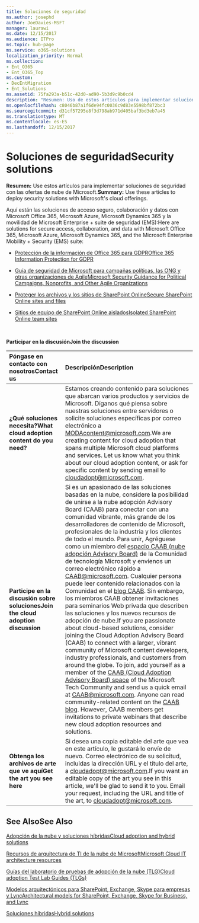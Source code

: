 ```yaml
---
title: Soluciones de seguridad
ms.author: josephd
author: JoeDavies-MSFT
manager: laurawi
ms.date: 12/15/2017
ms.audience: ITPro
ms.topic: hub-page
ms.service: o365-solutions
localization_priority: Normal
ms.collection:
- Ent_O365
- Ent_O365_Top
ms.custom:
- DecEntMigration
- Ent_Solutions
ms.assetid: 75fa293a-b51c-42d0-ad90-5b3d9c9b0cd4
description: "Resumen: Uso de estos artículos para implementar soluciones de seguridad con las ofertas de nube de Microsoft."
ms.openlocfilehash: c8046b87a1f6de94fc0036c9d83e5598bf872bc3
ms.sourcegitcommit: d31cf57295e8f3d798ab971d405baf3bd3eb7a45
ms.translationtype: MT
ms.contentlocale: es-ES
ms.lasthandoff: 12/15/2017
---
```

# <a name="security-solutions"></a><span data-ttu-id="a767b-103">Soluciones de seguridad</span><span class="sxs-lookup"><span data-stu-id="a767b-103">Security solutions</span></span>

 <span data-ttu-id="a767b-104">**Resumen:** Use estos artículos para implementar soluciones de seguridad con las ofertas de nube de Microsoft.</span><span class="sxs-lookup"><span data-stu-id="a767b-104">**Summary:** Use these articles to deploy security solutions with Microsoft's cloud offerings.</span></span>
  
<span data-ttu-id="a767b-105">Aquí están las soluciones de acceso seguro, colaboración y datos con Microsoft Office 365, Microsoft Azure, Microsoft Dynamics 365 y la movilidad de Microsoft Enterprise + suite de seguridad (EMS):</span><span class="sxs-lookup"><span data-stu-id="a767b-105">Here are solutions for secure access, collaboration, and data with Microsoft Office 365, Microsoft Azure, Microsoft Dynamics 365, and the Microsoft Enterprise Mobility + Security (EMS) suite:</span></span>

- [<span data-ttu-id="a767b-106">Protección de la información de Office 365 para GDPR</span><span class="sxs-lookup"><span data-stu-id="a767b-106">Office 365 Information Protection for GDPR</span></span>](office-365-information-protection-for-gdpr.md)
  
- [<span data-ttu-id="a767b-107">Guía de seguridad de Microsoft para campañas políticas, las ONG y otras organizaciones de Agile</span><span class="sxs-lookup"><span data-stu-id="a767b-107">Microsoft Security Guidance for Political Campaigns, Nonprofits, and Other Agile Organizations</span></span>](microsoft-security-guidance-for-political-campaigns-nonprofits-and-other-agile-o.md)
    
- [<span data-ttu-id="a767b-108">Proteger los archivos y los sitios de SharePoint Online</span><span class="sxs-lookup"><span data-stu-id="a767b-108">Secure SharePoint Online sites and files</span></span>](secure-sharepoint-online-sites-and-files.md)
    
- [<span data-ttu-id="a767b-109">Sitios de equipo de SharePoint Online aislados</span><span class="sxs-lookup"><span data-stu-id="a767b-109">Isolated SharePoint Online team sites</span></span>](isolated-sharepoint-online-team-sites.md)
<br/>
    
<span data-ttu-id="a767b-110">**Participar en la discusión**</span><span class="sxs-lookup"><span data-stu-id="a767b-110">**Join the discussion**</span></span>

|<span data-ttu-id="a767b-111">**Póngase en contacto con nosotros**</span><span class="sxs-lookup"><span data-stu-id="a767b-111">**Contact us**</span></span>|<span data-ttu-id="a767b-112">**Descripción**</span><span class="sxs-lookup"><span data-stu-id="a767b-112">**Description**</span></span>|
|:-----|:-----|
|<span data-ttu-id="a767b-113">**¿Qué soluciones necesita?**</span><span class="sxs-lookup"><span data-stu-id="a767b-113">**What cloud adoption content do you need?**</span></span> <br/> |<span data-ttu-id="a767b-p101">Estamos creando contenido para soluciones que abarcan varios productos y servicios de Microsoft. Díganos qué piensa sobre nuestras soluciones entre servidores o solicite soluciones específicas por correo electrónico a [MODAcontent@microsoft.com](mailto:cloudadopt@microsoft.com?Subject=[Cloud%20Adoption%20Content%20Feedback]:%20).</span><span class="sxs-lookup"><span data-stu-id="a767b-p101">We are creating content for cloud adoption that spans multiple Microsoft cloud platforms and services. Let us know what you think about our cloud adoption content, or ask for specific content by sending email to [cloudadopt@microsoft.com](mailto:cloudadopt@microsoft.com?Subject=[Cloud%20Adoption%20Content%20Feedback]:%20).  </span></span><br/> |
|<span data-ttu-id="a767b-116">**Participe en la discusión sobre soluciones**</span><span class="sxs-lookup"><span data-stu-id="a767b-116">**Join the cloud adoption discussion**</span></span> <br/> |<span data-ttu-id="a767b-p102">Si es un apasionado de las soluciones basadas en la nube, considere la posibilidad de unirse a la nube adopción Advisory Board (CAAB) para conectar con una comunidad vibrante, más grande de los desarrolladores de contenido de Microsoft, profesionales de la industria y los clientes de todo el mundo. Para unir, Agréguese como un miembro del [espacio CAAB (nube adopción Advisory Board)](https://aka.ms/caab) de la Comunidad de tecnología Microsoft y envíenos un correo electrónico rápido a [CAAB@microsoft.com](mailto:caab@microsoft.com?Subject=I%20just%20joined%20the%20Cloud%20Adoption%20Advisory%20Board!). Cualquier persona puede leer contenido relacionados con la Comunidad en el [blog CAAB](https://blogs.technet.com/b/solutions_advisory_board/). Sin embargo, los miembros CAAB obtener invitaciones para seminarios Web privada que describen las soluciones y los nuevos recursos de adopción de nube.</span><span class="sxs-lookup"><span data-stu-id="a767b-p102">If you are passionate about cloud-based solutions, consider joining the Cloud Adoption Advisory Board (CAAB) to connect with a larger, vibrant community of Microsoft content developers, industry professionals, and customers from around the globe. To join, add yourself as a member of the [CAAB (Cloud Adoption Advisory Board) space](https://aka.ms/caab) of the Microsoft Tech Community and send us a quick email at [CAAB@microsoft.com](mailto:caab@microsoft.com?Subject=I%20just%20joined%20the%20Cloud%20Adoption%20Advisory%20Board!). Anyone can read community-related content on the [CAAB blog](https://blogs.technet.com/b/solutions_advisory_board/). However, CAAB members get invitations to private webinars that describe new cloud adoption resources and solutions.  </span></span><br/> |
|<span data-ttu-id="a767b-120">**Obtenga los archivos de arte que ve aquí**</span><span class="sxs-lookup"><span data-stu-id="a767b-120">**Get the art you see here**</span></span> <br/> |<span data-ttu-id="a767b-p103">Si desea una copia editable del arte que vea en este artículo, le gustará lo envíe de nuevo. Correo electrónico de su solicitud, incluidas la dirección URL y el título del arte, a [cloudadopt@microsoft.com](mailto:cloudadopt@microsoft.com?subject=[Art%20Request]:%20).</span><span class="sxs-lookup"><span data-stu-id="a767b-p103">If you want an editable copy of the art you see in this article, we'll be glad to send it to you. Email your request, including the URL and title of the art, to [cloudadopt@microsoft.com](mailto:cloudadopt@microsoft.com?subject=[Art%20Request]:%20).  </span></span><br/> |
   
## <a name="see-also"></a><span data-ttu-id="a767b-123">See Also</span><span class="sxs-lookup"><span data-stu-id="a767b-123">See Also</span></span>

[<span data-ttu-id="a767b-124">Adopción de la nube y soluciones híbridas</span><span class="sxs-lookup"><span data-stu-id="a767b-124">Cloud adoption and hybrid solutions</span></span>](cloud-adoption-and-hybrid-solutions.md)
  
[<span data-ttu-id="a767b-125">Recursos de arquitectura de TI de la nube de Microsoft</span><span class="sxs-lookup"><span data-stu-id="a767b-125">Microsoft Cloud IT architecture resources</span></span>](microsoft-cloud-it-architecture-resources.md)
  
[<span data-ttu-id="a767b-126">Guías del laboratorio de pruebas de adopción de la nube (TLG)</span><span class="sxs-lookup"><span data-stu-id="a767b-126">Cloud adoption Test Lab Guides (TLGs)</span></span>](cloud-adoption-test-lab-guides-tlgs.md)
  
[<span data-ttu-id="a767b-127">Modelos arquitectónicos para SharePoint, Exchange, Skype para empresas y Lync</span><span class="sxs-lookup"><span data-stu-id="a767b-127">Architectural models for SharePoint, Exchange, Skype for Business, and Lync</span></span>](architectural-models-for-sharepoint-exchange-skype-for-business-and-lync.md)
  
[<span data-ttu-id="a767b-128">Soluciones híbridas</span><span class="sxs-lookup"><span data-stu-id="a767b-128">Hybrid solutions</span></span>](hybrid-solutions.md)


